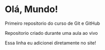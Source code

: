 # Olá, Mundo!
 Primeiro repositorio do curso de Git e GitHub

Repositorio criado durante uma aula ao vivo

Essa linha eu adicionei diretamente no site! 
